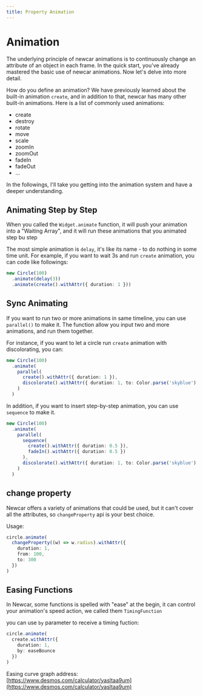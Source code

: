 ```yaml
---
title: Property Animation
---
```


# Animation

The underlying principle of newcar animations is to continuously change an attribute of an object in each frame. In the quick start, you've already mastered the basic use of newcar animations. Now let's delve into more detail.

How do you define an animation? We have previously learned about the built-in animation `create`, and in addition to that, newcar has many other built-in animations. Here is a list of commonly used animations:

- create
- destroy
- rotate
- move
- scale
- zoomIn
- zoomOut
- fadeIn
- fadeOut
- ...

In the followings, I'll take you getting into the animation system and have a deeper understanding.

## Animating Step by Step

When you called the `Widget.animate` function, it will push your animation into a "Waiting Array", and it will run these animations that you animated step bu step

The most simple animation is `delay`, it's like its name - to do nothing in some time unit. For example, if you want to wait 3s and run `create` animation, you can code like followings:

```ts
new Circle(100)
  .animate(delay(3))
  .animate(create().withAttr({ duration: 1 }))
```

## Sync Animating

If you want to run two or more animations in same timeline, you can use `parallel()` to make it. The function allow you input two and more animations, and run them together.

For instance, if you want to let a circle run `create` animation with discolorating, you can:

```ts
new Circle(100)
  .animate(
    parallel(
      create().withAttr({ duration: 1 }),
      discolorate().withAttr({ duration: 1, to: Color.parse('skyblue') })
    )
  )
```

In addition, if you want to insert step-by-step animation, you can use `sequence` to make it.

```ts
new Circle(100)
  .animate(
    parallel(
      sequence(
        create().withAttr({ duration: 0.5 }),
        fadeIn().withAttr({ duration: 0.5 })
      ),
      discolorate().withAttr({ duration: 1, to: Color.parse('skyblue') })
    )
  )
```

## change property

Newcar offers a variety of animations that could be used, but it can't cover all the attributes, so `changeProperty` api is your best choice.

Usage:

```ts
circle.animate(
  changeProperty((w) => w.radius).withAttr({
    duration: 1,
    from: 100,
    to: 300
  })
)
```

## Easing Functions

In Newcar, some functions is spelled with "ease" at the begin, it can control your animation's speed action, we called them `TimingFunction`

you can use `by` parameter to receive a timing fuction:

```ts
circle.animate(
  create.withAttr({
    duration: 1,
    by: easeBounce
  })
)
```

Easing curve graph address: [https://www.desmos.com/calculator/yasltaa9um](https://www.desmos.com/calculator/yasltaa9um)
